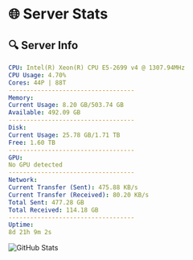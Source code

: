 # 🌐 Server Stats
## 🔍 Server Info
```yaml
CPU: Intel(R) Xeon(R) CPU E5-2699 v4 @ 1307.94MHz
CPU Usage: 4.70%
Cores: 44P | 88T
-----------------------------------
Memory:
Current Usage: 8.20 GB/503.74 GB
Available: 492.09 GB
-----------------------------------
Disk:
Current Usage: 25.78 GB/1.71 TB
Free: 1.60 TB
-----------------------------------
GPU:
No GPU detected
-----------------------------------
Network:
Current Transfer (Sent): 475.88 KB/s
Current Transfer (Received): 80.20 KB/s
Total Sent: 477.28 GB
Total Received: 114.18 GB
-----------------------------------
Uptime:
8d 21h 9m 2s
```
![GitHub Stats](https://img.shields.io/badge/Updated-2025-04-28_14:17:50-blue)